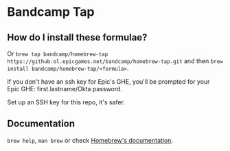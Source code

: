 # Bandcamp Tap

## How do I install these formulae?

Or `brew tap bandcamp/homebrew-tap https://github.ol.epicgames.net/bandcamp/homebrew-tap.git` and then `brew install bandcamp/homebrew-tap/<formula>`.

If you don't have an ssh key for Epic's GHE, you'll be prompted for your Epic GHE: first.lastname/Okta password. 

Set up an SSH key for this repo, it's safer.

## Documentation

`brew help`, `man brew` or check [Homebrew's documentation](https://docs.brew.sh).
